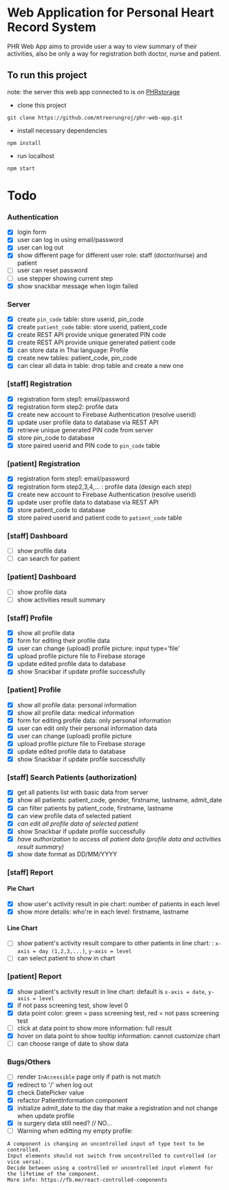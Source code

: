 # Web Application for Personal Heart Record System 
PHR Web App aims to provide user a way to view summary of their activities, also be only a way for registration both doctor, nurse and patient.

## To run this project
note: the server this web app connected to is on [PHRstorage](https://github.com/mtreerungroj/PHRstorage)
- clone this project
```
git clone https://github.com/mtreerungroj/phr-web-app.git
```
- install necessary dependencies
```
npm install
```
- run localhost
```
npm start
```

# Todo
### Authentication
- [x] login form
- [x] user can log in using email/password
- [x] user can log out
- [x] show different page for different user role: staff (doctor/nurse) and patient
- [ ] user can reset password
- [ ] use stepper showing current step
- [x] show snackbar message when login failed

### Server
- [x] create `pin_code` table: store userid, pin_code
- [x] create `patient_code` table: store userid, patient_code
- [x] create REST API provide unique generated PIN code
- [x] create REST API provide unique generated patient code
- [x] can store data in Thai language: Profile
- [x] create new tables: patient_code, pin_code
- [x] can clear all data in table: drop table and create a new one

### [staff] Registration
- [x] registration form step1: email/password
- [x] registration form step2: profile data
- [x] create new account to Firebase Authentication (resolve userid)
- [x] update user profile data to database via REST API
- [x] retrieve unique generated PIN code from server
- [x] store pin_code to database
- [x] store paired userid and PIN code to `pin_code` table

### [patient] Registration
- [x] registration form step1: email/password
- [x] registration form step2,3,4,... : profile data (design each step)
- [x] create new account to Firebase Authentication (resolve userid)
- [x] update user profile data to database via REST API
- [x] store patient_code to database
- [x] store paired userid and patient code to `patient_code` table

### [staff] Dashboard
- [ ] show profile data
- [ ] can search for patient

### [patient] Dashboard
- [ ] show profile data
- [ ] show activities result summary

### [staff] Profile
- [x] show all profile data
- [x] form for editing their profile data
- [x] user can change (upload) profile picture: input type='file'
- [x] upload profile picture file to Firebase storage
- [x] update edited profile data to database
- [x] show Snackbar if update profile successfully

### [patient] Profile
- [x] show all profile data: personal information
- [x] show all profile data: medical information
- [x] form for editing profile data: only personal information
- [x] user can edit only their personal information data
- [x] user can change (upload) profile picture
- [x] upload profile picture file to Firebase storage
- [x] update edited profile data to database
- [x] show Snackbar if update profile successfully

### [staff] Search Patients (authorization)
- [x] get all patients list with basic data from server
- [x] show all patients: patient_code, gender, firstname, lastname, admit_date
- [x] can filter patients by patient_code, firstname, lastname
- [x] can view profile data of selected patient
- [x] *can edit all profile data of selected patient*
- [x] show Snackbar if update profile successfully
- [x] *have authorization to access all patient data (profile data and activities result summary)*
- [x] show date format as DD/MM/YYYY

### [staff] Report
#### Pie Chart
- [x] show user's activity result in pie chart: number of patients in each level
- [x] show more details: who're in each level: firstname, lastname
#### Line Chart
- [ ] show patient's activity result compare to other patients in line chart: : `x-axis = day (1,2,3,...)`, `y-axis = level`
- [ ] can select patient to show in chart

### [patient] Report
- [x] show patient's activity result in line chart: default is `x-axis = date`, `y-axis = level`
- [x] if not pass screening test, show level 0
- [x] data point color: green = pass screening test, red = not pass screening test
- [ ] click at data point to show more information: full result
- [x] hover on data point to show tooltip information: cannot customize chart
- [ ] can choose range of date to show data

### Bugs/Others
- [ ] render `InAccessible` page only if path is not match
- [x] redirect to '/' when log out
- [x] check DatePicker value
- [x] refactor PatientInformation component
- [x] initialize admit_date to the day that make a registration and not change when update profile
- [x] is surgery data still need? // NO...
- [ ] Warning when editting my empty profile:
```
A component is changing an uncontrolled input of type text to be controlled.
Input elements should not switch from uncontrolled to controlled (or vice versa).
Decide between using a controlled or uncontrolled input element for the lifetime of the component.
More info: https://fb.me/react-controlled-components
```
